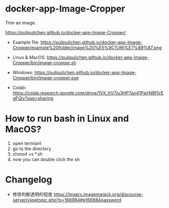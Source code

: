 # docker-app-Image-Cropper
Trim an image.

https://pulipulichen.github.io/docker-app-Image-Cropper/

- Example file: https://pulipulichen.github.io/docker-app-Image-Cropper/example%20folder/image%20%E5%9C%96%E7%89%87.png

- Linux & MacOS: https://pulipulichen.github.io/docker-app-Image-Cropper/bin/image-cropper.sh
- Windows: https://pulipulichen.github.io/docker-app-Image-Cropper/bin/image-cropper.exe
- Colab: https://colab.research.google.com/drive/1VX_ttV7iu3HP7ao41PajrNBf5rEgFQly?usp=sharing

# How to run bash in Linux and MacOS? 

1. open termianl
2. go to the directory
3. chmod +x *.sh
4. now you can double click the sh

# Changelog

- 修改判斷透明的程度
https://legacy.imagemagick.org/discourse-server/viewtopic.php?p=166984#p166984password
